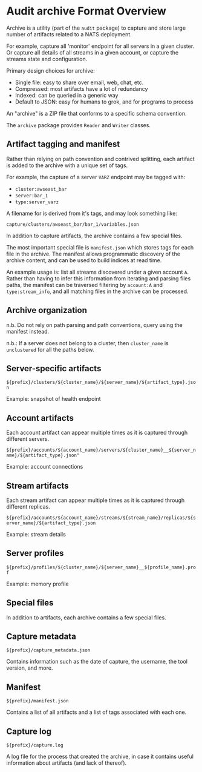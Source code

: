 # Audit archive Format Overview

Archive is a utility (part of the `audit` package) to capture and store large number of artifacts related to a NATS deployment.

For example, capture all 'monitor' endpoint for all servers in a given cluster. Or capture all details of all streams in a given account, or capture the streams state and configuration.

Primary design choices for archive:
 - Single file: easy to share over email, web, chat, etc.
 - Compressed: most artifacts have a lot of redundancy
 - Indexed: can be queried in a generic way
 - Default to JSON: easy for humans to grok, and for programs to process

An "archive" is a ZIP file that conforms to a specific schema convention.

The `archive` package provides `Reader` and `Writer` classes.

## Artifact tagging and manifest

Rather than relying on path convention and contrived splitting, each artifact is added to the archive with a unique set of tags.

For example, the capture of a server `VARZ` endpoint may be tagged with:
 - `cluster:awseast_bar`
 - `server:bar_1`
 - `type:server_varz`

A filename for is derived from it's tags, and may look something like:
```
capture/clusters/awseast_bar/bar_1/variables.json
```

In addition to capture artifacts, the archive contains a few special files.

The most important special file is `manifest.json` which stores tags for each file in the archive.
The manifest allows programmatic discovery of the archive content, and can be used to build indices at read time.

An example usage is: list all streams discovered under a given account `A`.
Rather than having to infer this information from iterating and parsing files paths, the manifest can be traversed filtering by `account:A` and `type:stream_info`, and all matching files in the archive can be processed.

## Archive organization

n.b. Do not rely on path parsing and path conventions, query using the manifest instead.

n.b.: If a server does not belong to a cluster, then `cluster_name` is `unclustered` for all the paths below.

## Server-specific artifacts


`${prefix}/clusters/${cluster_name}/${server_name}/${artifact_type}.json`

Example: snapshot of health endpoint

## Account artifacts

Each account artifact can appear multiple times as it is captured through different servers.

`${prefix}/accounts/${account_name}/servers/${cluster_name}__${server_name}/${artifact_type}.json"`

Example: account connections

## Stream artifacts

Each stream artifact can appear multiple times as it is captured through different replicas.

`${prefix}/accounts/${account_name}/streams/${stream_name}/replicas/${server_name}/${artifact_type}.json`

Example: stream details

## Server profiles

`${prefix}/profiles/${cluster_name}/${server_name}__${profile_name}.prof`

Example: memory profile

## Special files

In addition to artifacts, each archive contains a few special files.

## Capture metadata

`${prefix}/capture_metadata.json`

Contains information such as the date of capture, the username, the tool version, and more.

## Manifest

`${prefix}/manifest.json`

Contains a list of all artifacts and a list of tags associated with each one.

## Capture log

`${prefix}/capture.log`

A log file for the process that created the archive, in case it contains useful information about artifacts (and lack of thereof).
